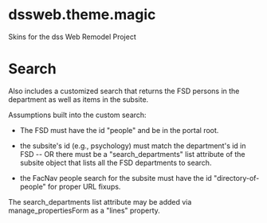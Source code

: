 dssweb.theme.magic
==================

Skins for the dss Web Remodel Project

Search
======

Also includes a customized search that returns the FSD persons in the department as well as items in the subsite.

Assumptions built into the custom search:

  * The FSD must have the id "people" and be in the portal root.

  * the subsite's id (e.g., psychology) must match the department's id in FSD --
    OR there must be a "search_departments" list attribute of the subsite object
    that lists all the FSD departments to search.

  * the FacNav people search for the subsite must have the id "directory-of-people"
    for proper URL fixups.

The search_departments list attribute may be added via manage_propertiesForm as a
"lines" property.